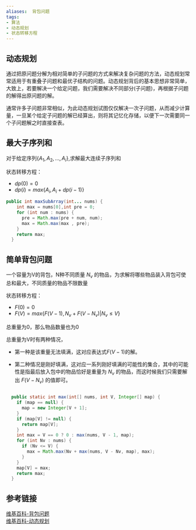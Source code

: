 ```yaml
---
aliases:  背包问题
tags:
- 算法
- 动态规划
- 状态转移方程
---
```

## 动态规划

通过把原问题分解为相对简单的子问题的方式来解决复杂问题的方法，动态规划常常适用于有重叠子问题和最优子结构的问题。动态规划背后的基本思想非常简单，大致上，若要解决一个给定问题，我们需要解决不同部分(子问题)，再根据子问题的解得出原问题的解。

通常许多子问题非常相似，为此动态规划试图仅仅解决一次子问题，从而减少计算量，一旦某个给定子问题的解已经算出，则将其记忆化存储，以便下一次需要同一个子问题解之时直接查表。

## 最大子序列和

对于给定序列$\{A_1,A_2,...,A_i\}$,求解最大连续子序列和

状态转移方程：

- $dp(0) = 0$
- $dp(i) = max\{A_i,A_i+dp(i-1)\}$

```java
public int maxSubArray(int... nums) {
    int max = nums[0],int pre = 0;
    for (int num : nums) {
      pre = Math.max(pre + num, num);
      max = Math.max(max , pre);
    }
    return max;
  }
```

## 简单背包问题

一个容量为V的背包，N种不同质量 $N_v$ 的物品，为求解将哪些物品装入背包可使总和最大，不同质量的物品不限数量

状态转移方程：

- $F(0) = 0$
- $F(V) = max\{F(V-1),N_v+F(V-N_v)|N_v \le V\}$

总重量为0，那么物品数量也为0

总重量为V时有两种情况，

- 第一种是该重量无法填满，这对应表达式$F(V-1)$的解。

- 第二种情况是刚好填满，这对应一系列刚好填满的可能性的集合，其中的可能性是指最后放入包中的物品恰好是重量为 $N_v$ 的物品，而这时候我们只需要解出 $F(V-N_v)$ 的值即可。

```java

  public static int max(int[] nums, int V, Integer[] map) {
    if (map == null) {
      map = new Integer[V + 1];
    }
    if (map[V] != null) {
      return map[V];
    }
    int max = V == 0 ? 0 : max(nums, V - 1, map);
    for (int Nv : nums) {
      if (Nv <= V) {
        max = Math.max(Nv + max(nums, V - Nv, map), max);
      }
    }
    map[V] = max;
    return max;
  }
```

## 参考链接

[维基百科-背包问题](https://zh.wikipedia.org/wiki/背包问题)  
[维基百科-动态规划](https://zh.wikipedia.org/wiki/动态规划)
